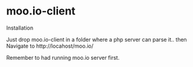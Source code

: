 moo.io-client
=============

Installation

Just drop moo.io-client in a folder where a php server can parse it..
then
Navigate to http://locahost/moo.io/

Remember to had running moo.io server first.
